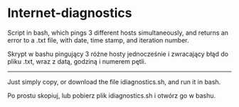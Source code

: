 # Internet-diagnostics
Script in bash, which pings 3 different hosts simultaneously, and returns an error to a .txt file, with date, time stamp, and iteration number.

Skrypt w bashu pingujący 3 różne hosty jednocześnie i zwracający błąd do pliku .txt, wraz z datą, godziną i numerem pętli.

-----------------------------------------------------------------------------------------------------------------------

Just simply copy, or download the file idiagnostics.sh, and run it in bash.

Po prostu skopiuj, lub pobierz plik  idiagnostics.sh i otwórz go w bashu.
